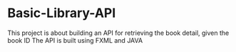 # Basic-Library-API
This project is about building an API for retrieving the book detail, given the book ID 
The API is built using FXML and JAVA
